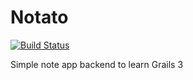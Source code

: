 # Notato
[![Build Status](https://travis-ci.org/chenj7/Notato.svg)](https://travis-ci.org/chenj7/Notato)

Simple note app backend to learn Grails 3
